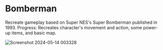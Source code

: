 # Bomberman

Recreate gameplay based on Super NES's Super Bomberman published in 1993.
Progress: Recreates character's movement and action, some power-up items, and basic map.


![Screenshot 2024-05-14 003328](https://github.com/NahmG/Bomberman/assets/154809003/ec10930b-9747-4044-bf69-9a0b65635bed)
